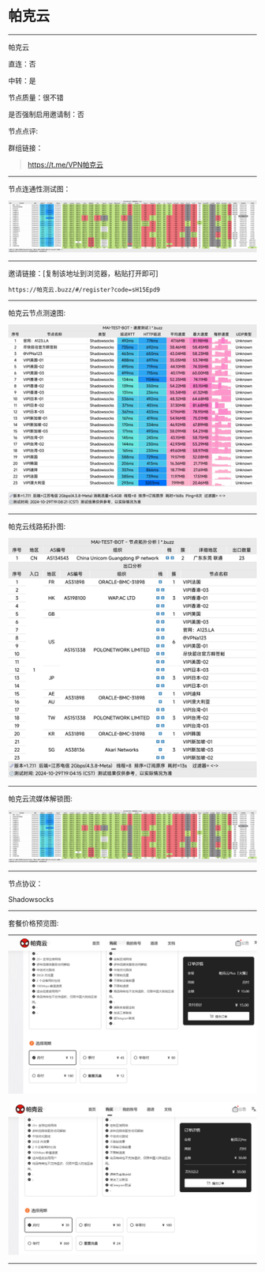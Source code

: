 # 帕克云

-------------------------

帕克云

直连：否

中转：是

节点质量：很不错

是否强制启用邀请制：否

节点点评:

    

群组链接：

> https://t.me/VPN帕克云

-------------------------

节点连通性测试图：

![image](/img/152.png)

-------------------------

邀请链接：[复制该地址到浏览器，粘贴打开即可]

    https://帕克云.buzz/#/register?code=sH15Epd9

-------------------------

帕克云节点测速图:

![image](/img/153.png)

-------------------------

帕克云线路拓扑图:

![image](/img/154.png)

-------------------------

帕克云流媒体解锁图:

![image](/img/152.png)

-------------------------

节点协议：

Shadowsocks

-------------------------

套餐价格预览图:

![image](/price/帕克云/1.png)

![image](/price/帕克云/2.png)

-------------------------